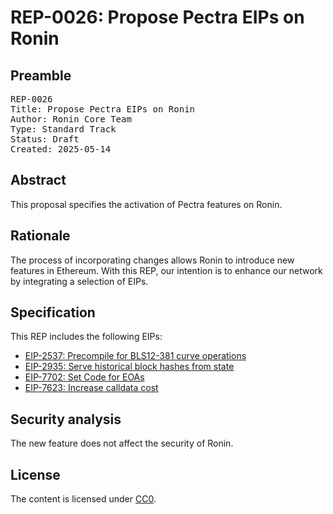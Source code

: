 # REP-0026: Propose Pectra EIPs on Ronin

## Preamble
<pre>
REP-0026
Title: Propose Pectra EIPs on Ronin
Author: Ronin Core Team
Type: Standard Track
Status: Draft
Created: 2025-05-14
</pre>

## Abstract

This proposal specifies the activation of Pectra features on Ronin. 

## Rationale

The process of incorporating changes allows Ronin to introduce new features in Ethereum. With this REP, our intention is to enhance our network by integrating a selection of EIPs.

## Specification

This REP includes the following EIPs:

- [EIP-2537: Precompile for BLS12-381 curve operations](https://eips.ethereum.org/EIPS/eip-2537)
- [EIP-2935: Serve historical block hashes from state](https://eips.ethereum.org/EIPS/eip-2935)
- [EIP-7702: Set Code for EOAs](https://eips.ethereum.org/EIPS/eip-7702) 
- [EIP-7623: Increase calldata cost](https://eips.ethereum.org/EIPS/eip-7623) 

## Security analysis

The new feature does not affect the security of Ronin.

## License

The content is licensed under [CC0](https://creativecommons.org/publicdomain/zero/1.0/).
